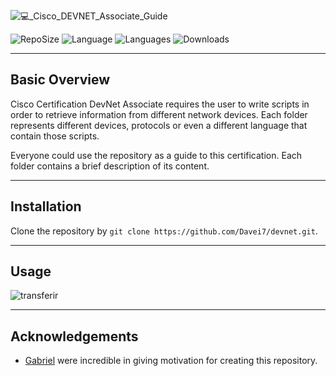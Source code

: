 ![💻_Cisco_DEVNET_Associate_Guide](https://user-images.githubusercontent.com/49377281/161389787-3b43e062-e3e6-4095-b03c-6044477e731f.png)

![RepoSize](https://img.shields.io/github/repo-size/davei7/devnet) ![Language](https://img.shields.io/github/languages/top/davei7/devnet) ![Languages](https://img.shields.io/github/languages/count/davei7/devnet) ![Downloads](https://img.shields.io/github/downloads/davei7/devnet/total)

* * *

## Basic Overview

Cisco Certification DevNet Associate requires the user to write scripts in order to retrieve information from different network devices. Each folder represents different devices, protocols or even a different language that contain those scripts.

Everyone could use the repository as a guide to this certification. Each folder contains a brief description of its content.

* * *

## Installation

Clone the repository by ```git clone https://github.com/Davei7/devnet.git```.

* * *

## Usage

![transferir](https://user-images.githubusercontent.com/49377281/161392185-fc44009c-f0d2-49d7-bb3f-8efb01fb36d3.jpg)

* * *

## Acknowledgements

- [Gabriel](https://www.linkedin.com/in/gabrieldias-armamar/) were incredible in giving motivation for creating this repository.
